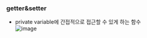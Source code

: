 ### getter&setter  
  - private variable에 간접적으로 접근할 수 있게 하는 함수  
  ![image](https://user-images.githubusercontent.com/67041069/92599953-e1538080-f2e5-11ea-997b-9f2b78942e11.png)  
  
